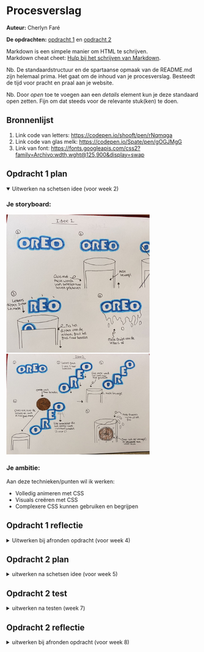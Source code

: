 # Procesverslag
**Auteur:** Cherlyn Faré

**De opdrachten:** [opdracht 1](opdracht1/index.html) en [opdracht 2](opdracht2/index.html)


Markdown is een simpele manier om HTML te schrijven.  
Markdown cheat cheet: [Hulp bij het schrijven van Markdown](https://github.com/adam-p/markdown-here/wiki/Markdown-Cheatsheet).

Nb. De standaardstructuur en de spartaanse opmaak van de README.md zijn helemaal prima. Het gaat om de inhoud van je procesverslag. Besteedt de tijd voor pracht en praal aan je website.

Nb. Door *open* toe te voegen aan een *details* element kun je deze standaard open zetten. Fijn om dat steeds voor de relevante stuk(ken) te doen.



## Bronnenlijst
  1. Link code van letters: https://codepen.io/shooft/pen/rNqmqga
  2. Link code van glas melk: https://codepen.io/Spate/pen/gOGJMgG
  3. Link van font: https://fonts.googleapis.com/css2?family=Archivo:wdth,wght@125,900&display=swap



## Opdracht 1 plan

<details open>
  <summary>Uitwerken na schetsen idee (voor week 2)</summary>


  ### Je storyboard:
  <img src="readme-images/idee2.jpg" width="375px" alt="idee 2">
  <img src="readme-images/idee1.jpg" width="375px" alt="idee 1">


  ### Je ambitie: 
  Aan deze technieken/punten wil ik werken:
  - Volledig animeren met CSS
  - Visuals creëren met CSS
  - Complexere CSS kunnen gebruiken en begrijpen
 
</details>



## Opdracht 1 reflectie

<details>
  <summary>Uitwerken bij afronden opdracht (voor week 4)</summary>


  ### Je uitkomst - karakteristiek screenshot(s):
  <img src="readme-images/groot-scherm.jpg" width="375px" alt="uitomst opdracht 1">

  <img src="readme-images/letters-in-melk.jpg" width="375px" alt="uitomst opdracht 1">


  <img src="readme-images/letters-omhoog.jpg" width="375px" alt="uitomst opdracht 1">


  ### Dit ging goed/Heb ik geleerd: 
  Het 1 voor 1 dippen van de letters in het glas melk ging goed en soepel.
  Om dit te doen heb ik elke letter een delay gegeven en heb ik geleerd hoe je zo'n animatie kan maken.

  <img src="readme-images/letters-dippen.jpg" width="375px" alt="Letters dippen">


  ### Dit was lastig/Is niet gelukt:
  Korte omschrijving met plaatje(s)
  Ik wou dat het glas melk van beneden naar boven in beeld kwam en dat lukte op een kleine scherm maar op een groot scherm niet. Op een groot scherm stonden alle spans naast elkaar en lukte het mij niet om het glas onder de letters te krijgen.

  De letters laten afruipen na het dippen lukte mij ook niet, want ik kwam er niet uit hoe ik dat moest doen.

  <img src="readme-images/idee2.jpg" width="375px" alt="bummer">

  Verder is het wel responsive, maar bij een bepaald scherm formaat verschuifd het werk even en daarna staat het weer goed. 
  <img src="readme-images/responsive-fout.jpg" width="375px" alt="bummer">
</details>



## Opdracht 2 plan

<details>
  <summary>uitwerken na schetsen idee (voor week 5)</summary>


  ### Je ontwerp:
  <img src="readme-images/dummy-plaatje.svg" width="375px" alt="ontwerp opdracht 2">


  ### Je ambitie: 
  Aan deze technieken/punten wil ik werken:
  - punt 1
  - punt 2
  - nog een punt
  - ...
</details>



## Opdracht 2 test

<details>
  <summary>uitwerken na testen (week 7)</summary>

  Neem minimaal 5 bevindingen op:



  ### Bevinding 1:
  Omschrijving van wat er nog niet orde was (tekst en afbeeding(en)).

  #### oplossing:
  Beschrijving hoe je het hebt hebt opgelost of als het niet gelukt is hoe je het zou oplossen (tekst en afbeeding(en)).



  ### Bevinding 2:
  Omschrijving van wat er nog niet orde was (tekst en afbeeding(en)).

  #### oplossing:
  Beschrijving hoe je het hebt hebt opgelost of als het niet gelukt is hoe je het zou oplossen (tekst en afbeeding(en)).



  ### Bevinding 3:
  ...
</details>



## Opdracht 2 reflectie

<details>
  <summary>uitwerken bij afronden opdracht (voor week 8)</summary>

  ### Je uitkomst - karakteristiek screenshot(s):
  <img src="readme-images/dummy-plaatje.svg" width="375px" alt="uitkomst opdracht 2">


  ### Dit ging goed/Heb ik geleerd: 
  Korte omschrijving met plaatje(s)

  <img src="readme-images/dummy-plaatje.svg" width="375px" alt="top">


  ### Dit was lastig/Is niet gelukt:
  Korte omschrijving met plaatje(s)

  <img src="readme-images/dummy-plaatje.svg" width="375px" alt="bummer">
</details>